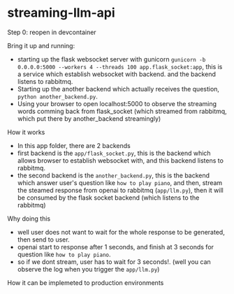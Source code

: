 # streaming-llm-api

Step 0:
reopen in devcontainer

Bring it up and running:
* starting up the flask websocket server with gunicorn `gunicorn -b 0.0.0.0:5000 --workers 4 --threads 100 app.flask_socket:app`, this is a service which establish websocket with backend. and the backend listens to rabbitmq.
* Starting up the another backend which actually receives the question, `python another_backend.py`.
* Using your browser to open localhost:5000 to observe the streaming words comming back from flask_socket (which streamed from rabbitmq, which put there by another_backend streamingly)

How it works
* In this app folder, there are 2 backends
* first backend is the `app/flask_socket.py`, this is the backend which allows browser to establish websocket with, and this backend listens to rabbitmq.
* the second backend is the `another_backend.py`, this is the backend which answer user's question like `how to play piano`, and then, stream the steamed response from openai to rabbitmq (`app/llm.py`), then it will be consumed by the flask socket backend (which listens to the rabbitmq)

Why doing this
* well user does not want to wait for the whole response to be generated, then send to user. 
* openai start to response after 1 seconds, and finish at 3 seconds for question like `how to play piano`. 
* so if we dont stream, user has to wait for 3 seconds!. (well you can observe the log when you trigger the `app/llm.py`)

How it can be implemeted to production environments

